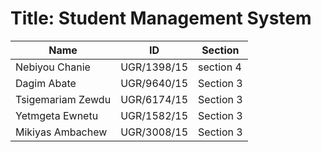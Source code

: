 # Title: Student Management System

| Name                   | ID            | Section    |
|------------------------|---------------|------------|
| Nebiyou Chanie          | UGR/1398/15   | section 4  |
| Dagim Abate             | UGR/9640/15   | Section 3  |
| Tsigemariam Zewdu        | UGR/6174/15   | Section 3  |
| Yetmgeta Ewnetu         | UGR/1582/15   | Section 3  |
| Mikiyas Ambachew        | UGR/3008/15   | Section 3  |
